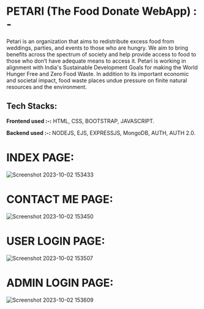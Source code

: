 
# PETARI (The Food Donate WebApp) : -

Petari is an organization that aims to redistribute excess food from weddings, parties, and events to those who are hungry. We aim to bring benefits across the spectrum of society and help provide access to food to those who don’t have adequate means to access it. Petari is working in alignment with India's Sustainable Development Goals for making the World Hunger Free and Zero Food Waste. In addition to its important economic and societal impact, food waste places undue pressure on finite natural resources and the environment. 


 
## Tech Stacks:

**Frontend used :-:** HTML, CSS, BOOTSTRAP,  JAVASCRIPT.

**Backend used :-:** NODEJS, EJS, EXPRESSJS, MongoDB, AUTH, AUTH 2.0.



# INDEX PAGE:
![Screenshot 2023-10-02 153433](https://github.com/Sahil1786/Petari/assets/111786720/7725fc9d-429b-415c-b3ca-bd2d8518233a)

# CONTACT ME PAGE:
![Screenshot 2023-10-02 153450](https://github.com/Sahil1786/Petari/assets/111786720/1a40bb53-57ce-49ff-bb38-b55179c53a3e)

# USER LOGIN PAGE:
![Screenshot 2023-10-02 153507](https://github.com/Sahil1786/Petari/assets/111786720/5ecb087b-c96a-4af7-b4a8-c7c3a7ba594d)

# ADMIN LOGIN PAGE:
![Screenshot 2023-10-02 153609](https://github.com/Sahil1786/Petari/assets/111786720/fb1cc46a-e3ad-40fd-93c6-268849e05e91)
